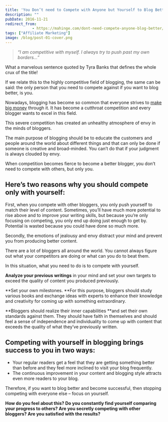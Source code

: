 ```yaml
---
title: 'You Don’t need to Compete with Anyone but Yourself to Blog Better'
description: ""
pubDate: 2016-11-21
redirect_from:
            - https://mahinge.com/dont-need-compete-anyone-blog-better/
tags: ["Affiliate Marketing"]
image: /blog/post-01-cover.png
---
```

> _“I am competitive with myself. I always try to push past my own borders…”_

What a marvelous sentence quoted by Tyra Banks that defines the whole crux of the title!

If we relate this to the highly competitive field of blogging, the same can be said: the only person that you need to compete against if you want to blog better, is you.

Nowadays, blogging has become so common that everyone strives to [make big money](https://mahinge.com/) through it. It has become a cutthroat competition and every blogger wants to excel in this field.

This severe competition has created an unhealthy atmosphere of envy in the minds of bloggers.

The main purpose of blogging should be to educate the customers and people around the world about different things and that can only be done if someone is creative and broad-minded. You can’t do that if your judgment is always clouded by envy.

When competition becomes fierce to become a better blogger, you don’t need to compete with others, but only you.

## **Here’s two reasons why you should compete only with yourself:**

First, when you compete with other bloggers, you only push yourself to match their level of content. Sometimes, you’ll have much more potential to rise above and to improve your writing skills, but because you’re only focusing on competing, you only end up doing just enough to get by. Potential is wasted because you could have done so much more.

Secondly, the emotions of jealousy and envy distract your mind and prevent you from producing better content.

There are a lot of bloggers all around the world. You cannot always figure out what your competitors are doing or what can you do to beat them.

In this situation, what you need to do is to compete with yourself.

**Analyze your previous writings** in your mind and set your own targets to exceed the quality of content you produced previously.

**Set your own milestones. **For this purpose, bloggers should study various books and exchange ideas with experts to enhance their knowledge and creativity for coming up with something extraordinary.

**Bloggers should realize their inner capabilities **and set their own standards against them. They should have faith in themselves and should feel a sense of independence and individuality to come up with content that exceeds the quality of what they’ve previously written.

## **Competing with yourself in blogging brings success to you in two ways:**

- Your regular readers get a feel that they are getting something better than before and they feel more inclined to visit your blog frequently.
- The continuous improvement in your content and blogging style attracts even more readers to your blog.

Therefore, if you want to blog better and become successful, then stopping competing with everyone else – focus on yourself.

**How do you feel about this? Do you constantly find yourself comparing your progress to others? Are you secretly competing with other bloggers? Are you satisfied with the results?**
